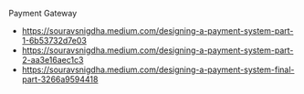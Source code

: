 Payment Gateway
 - https://souravsnigdha.medium.com/designing-a-payment-system-part-1-6b53732d7e03
 - https://souravsnigdha.medium.com/designing-a-payment-system-part-2-aa3e16aec1c3
 - https://souravsnigdha.medium.com/designing-a-payment-system-final-part-3266a9594418
